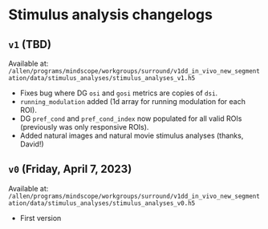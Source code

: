 # Stimulus analysis changelogs
## `v1` (TBD)
Available at: `/allen/programs/mindscope/workgroups/surround/v1dd_in_vivo_new_segmentation/data/stimulus_analyses/stimulus_analyses_v1.h5`
- Fixes bug where DG `osi` and `gosi` metrics are copies of `dsi`.
- `running_modulation` added (1d array for running modulation for each ROI).
- DG `pref_cond` and `pref_cond_index` now populated for all valid ROIs (previously was only responsive ROIs).
- Added natural images and natural movie stimulus analyses (thanks, David!)

## `v0` (Friday, April 7, 2023)
Available at: `/allen/programs/mindscope/workgroups/surround/v1dd_in_vivo_new_segmentation/data/stimulus_analyses/stimulus_analyses_v0.h5`
- First version